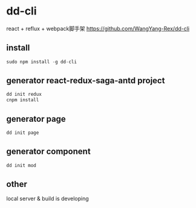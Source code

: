 # dd-cli
react + reflux + webpack脚手架
https://github.com/WangYang-Rex/dd-cli

## install
```js
sudo npm install -g dd-cli
```

## generator react-redux-saga-antd project
```js
dd init redux
cnpm install
```

## generator page
```js
dd init page
```

## generator component
```js
dd init mod
```
## other
local server & build is developing

